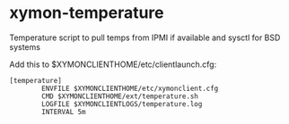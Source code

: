 xymon-temperature
=================

Temperature script to pull temps from IPMI if available and sysctl for BSD systems

Add this to $XYMONCLIENTHOME/etc/clientlaunch.cfg:

```
[temperature]
        ENVFILE $XYMONCLIENTHOME/etc/xymonclient.cfg
        CMD $XYMONCLIENTHOME/ext/temperature.sh
        LOGFILE $XYMONCLIENTLOGS/temperature.log
        INTERVAL 5m
```
